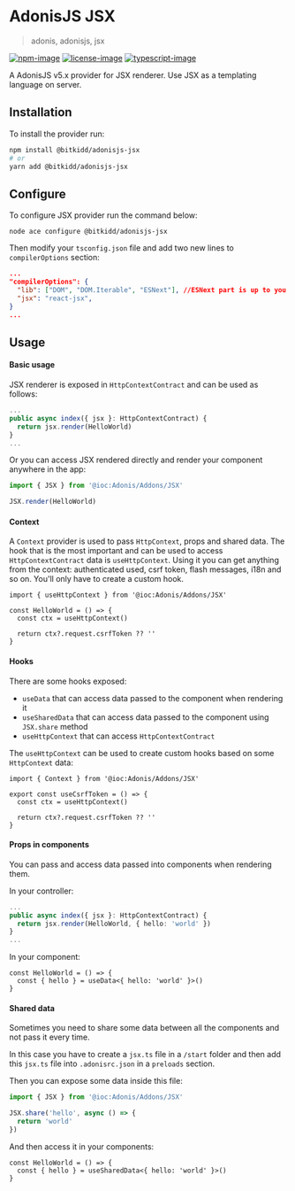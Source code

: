 # AdonisJS JSX
> adonis, adonisjs, jsx

[![npm-image]][npm-url] [![license-image]][license-url] [![typescript-image]][typescript-url]

A AdonisJS v5.x provider for JSX renderer. Use JSX as a templating language on server.

## Installation

To install the provider run:
```bash
npm install @bitkidd/adonisjs-jsx
# or
yarn add @bitkidd/adonisjs-jsx
```

## Configure

To configure JSX provider run the command below:

```
node ace configure @bitkidd/adonisjs-jsx
```

Then modify your `tsconfig.json` file and add two new lines to `compilerOptions` section:

```json
...
"compilerOptions": {
  "lib": ["DOM", "DOM.Iterable", "ESNext"], //ESNext part is up to you
  "jsx": "react-jsx",
}
...
```

## Usage

#### Basic usage

JSX renderer is exposed in `HttpContextContract` and can be used as follows:

```ts
...
public async index({ jsx }: HttpContextContract) {
  return jsx.render(HelloWorld)
}
...
```

Or you can access JSX rendered directly and render your component anywhere in the app:

```ts
import { JSX } from '@ioc:Adonis/Addons/JSX'

JSX.render(HelloWorld)
```

#### Context

A `Context` provider is used to pass `HttpContext`, props and shared data. The hook that is the most important and can be used to access `HttpContextContract` data is `useHttpContext`. Using it you can get anything from the context: authenticated used, csrf token, flash messages, i18n and so on. You'll only have to create a custom hook.

```tsx
import { useHttpContext } from '@ioc:Adonis/Addons/JSX'

const HelloWorld = () => {
  const ctx = useHttpContext()

  return ctx?.request.csrfToken ?? ''
}
```

#### Hooks

There are some hooks exposed:
- `useData` that can access data passed to the component when rendering it
- `useSharedData` that can access data passed to the component using `JSX.share` method
- `useHttpContext` that can access `HttpContextContract`

The `useHttpContext` can be used to create custom hooks based on some `HttpContext` data:

```tsx
import { Context } from '@ioc:Adonis/Addons/JSX'

export const useCsrfToken = () => {
  const ctx = useHttpContext()

  return ctx?.request.csrfToken ?? ''
}
```

#### Props in components

You can pass and access data passed into components when rendering them.

In your controller:
```ts
...
public async index({ jsx }: HttpContextContract) {
  return jsx.render(HelloWorld, { hello: 'world' })
}
...
```

In your component:

```tsx
const HelloWorld = () => {
  const { hello } = useData<{ hello: 'world' }>()
}
```

#### Shared data

Sometimes you need to share some data between all the components and not pass it every time. 

In this case you have to create a `jsx.ts` file in a `/start` folder and then add this `jsx.ts` file into `.adonisrc.json` in a `preloads` section.

Then you can expose some data inside this file:

```ts
import { JSX } from '@ioc:Adonis/Addons/JSX'

JSX.share('hello', async () => {
  return 'world'
})
```

And then access it in your components:

```tsx
const HelloWorld = () => {
  const { hello } = useSharedData<{ hello: 'world' }>()
}
```

[npm-image]: https://img.shields.io/npm/v/@bitkidd/adonisjs-jsx.svg?style=for-the-badge&logo=npm
[npm-url]: https://npmjs.org/package/@bitkidd/adonisjs-jsx "npm"

[license-image]: https://img.shields.io/npm/l/@bitkidd/adonisjs-jsx?color=blueviolet&style=for-the-badge
[license-url]: LICENSE.md "license"

[typescript-image]: https://img.shields.io/badge/Typescript-294E80.svg?style=for-the-badge&logo=typescript
[typescript-url]:  "typescript"

